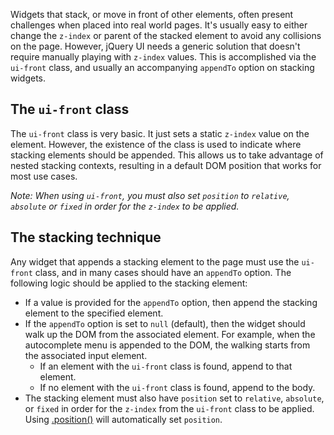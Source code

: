 <script>{
	"title": "Stacking Elements",
	"termSlugs": {
		"category": [ "theming" ]
	}
}</script>

Widgets that stack, or move in front of other elements, often present challenges
when placed into real world pages. It's usually easy to either change the `z-index`
or parent of the stacked element to avoid any collisions on the page. However,
jQuery UI needs a generic solution that doesn't require manually playing with
`z-index` values. This is accomplished via the `ui-front` class, and usually an
accompanying `appendTo` option on stacking widgets.



## The `ui-front` class

The `ui-front` class is very basic. It just sets a static `z-index` value on the
element. However, the existence of the class is used to indicate where stacking
elements should be appended. This allows us to take advantage of nested stacking
contexts, resulting in a default DOM position that works for most use cases.

*Note: When using `ui-front`, you must also set `position` to `relative`,
`absolute` or `fixed` in order for the `z-index` to be applied.*



## The stacking technique

Any widget that appends a stacking element to the page must use the `ui-front`
class, and in many cases should have an `appendTo` option. The following logic
should be applied to the stacking element:

* If a value is provided for the `appendTo` option, then append the stacking
element to the specified element.
* If the `appendTo` option is set to `null` (default), then the widget should
walk up the DOM from the associated element. For example, when the autocomplete
menu is appended to the DOM, the walking starts from the associated input element.
  * If an element with the `ui-front` class is found, append to that element.
  * If no element with the `ui-front` class is found, append to the body.
* The stacking element must also have `position` set to `relative`, `absolute`,
or `fixed` in order for the `z-index` from the `ui-front` class to be applied.
Using [.position()](/position/) will automatically set `position`.
